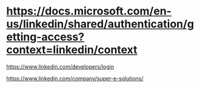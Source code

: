 # https://docs.microsoft.com/en-us/linkedin/shared/authentication/getting-access?context=linkedin/context



https://www.linkedin.com/developers/login


https://www.linkedin.com/company/super-e-solutions/